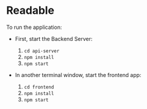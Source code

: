 # Readable

To run the application:

- First, start the Backend Server:
  1. ```cd api-server```
  2. ```npm install```
  3. ```npm start```


- In another terminal window, start the frontend app:
  1. ```cd frontend```
  2. ```npm install```
  3. ```npm start```
